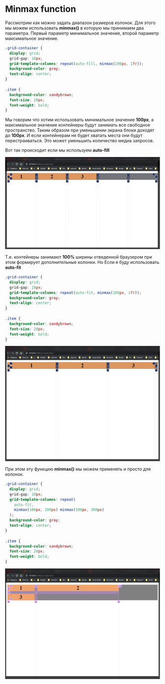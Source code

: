 # Minmax function

Рассмотрим как можно задать диапазон размеров колонок. Для этого мы можем использовать **minmax()** в которую мы принимаем два параметра. Первый параметр минимальное значение, второй параметр максимальное значение.

```css
.grid-container {
  display: grid;
  grid-gap: 10px;
  grid-template-columns: repeat(auto-fill, minmax(100px, 1fr));
  background-color: gray;
  text-align: center;
}

.item {
  background-color: sandybrown;
  font-size: 20px;
  font-weight: bold;
}
```

Мы говорим что хотим использовать минимальное значение **100px**, а максимальное значение контейнеры будут занимать все свободное пространство. Таким образом при уменьшении экрана блоки доходят до **100px**. И если контейнерам не будет хватать места они будут перестраиваться. Это может уменьшить количество медиа запросов.

Вот так происходит если мы используем **auto-fill**

![](img/047.png)

Т.е. контейнеры занимают **100%** ширины отведенной браузером при этом формирует дополнительные колонки. Но Если я буду использовать **auto-fit**

```css
.grid-container {
  display: grid;
  grid-gap: 10px;
  grid-template-columns: repeat(auto-fit, minmax(100px, 1fr));
  background-color: gray;
  text-align: center;
}

.item {
  background-color: sandybrown;
  font-size: 20px;
  font-weight: bold;
}
```

![](img/048.png)

При этом эту функцию **minmax()** мы можем применять и просто для колонок.

```css
.grid-container {
  display: grid;
  grid-gap: 10px;
  grid-template-columns: repeat(
    auto-fit,
    minmax(100px, 200px) minmax(100px, 300px)
  );
  background-color: gray;
  text-align: center;
}

.item {
  background-color: sandybrown;
  font-size: 20px;
  font-weight: bold;
}
```

![](img/049.png)
